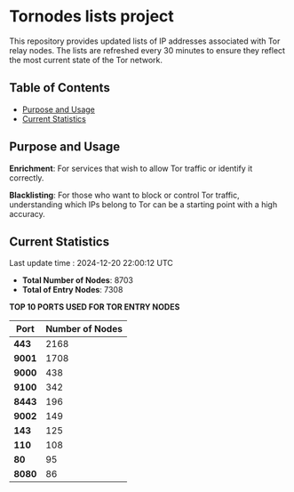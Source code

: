 # Tornodes lists project

This repository provides updated lists of IP addresses associated with Tor relay nodes. The lists are refreshed every 30 minutes to ensure they reflect the most current state of the Tor network.

## Table of Contents

- [Purpose and Usage](#purpose-and-usage)
- [Current Statistics](#current-statistics)


## Purpose and Usage

**Enrichment**: For services that wish to allow Tor traffic or identify it correctly.

**Blacklisting**: For those who want to block or control Tor traffic, understanding which IPs belong to Tor can be a starting point with a high accuracy.

## Current Statistics

Last update time : 2024-12-20 22:00:12 UTC

- **Total Number of Nodes**: 8703
- **Total of Entry Nodes**: 7308

**TOP 10 PORTS USED FOR TOR ENTRY NODES**

| **Port** | **Number of Nodes** |
|------|-----------------|
| **443**   | 2168  |
| **9001**   | 1708  |
| **9000**   | 438  |
| **9100**   | 342  |
| **8443**   | 196  |
| **9002**   | 149  |
| **143**   | 125  |
| **110**   | 108  |
| **80**   | 95  |
| **8080**   | 86  |

